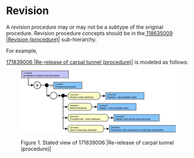 # Revision

A  _revision procedure_ may or may not be a subtype of the original procedure. Revision procedure concepts should be in the[ 118635009 |Revision (procedure)|](http://snomed.info/id/118635009) sub-hierarchy. 

For example,[ ](http://snomed.info/id/171839006)

[171839006 |Re-release of carpal tunnel (procedure)|](http://snomed.info/id/171839006) is modeled as follows:

<figure><img src="images/174691290.png" alt="" title=""><figcaption><p>Figure 1. Stated view of 171839006 |Re-release of carpal tunnel (procedure)|</p></figcaption></figure>

